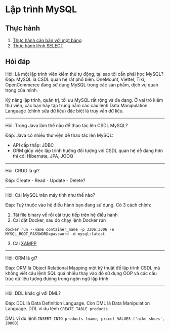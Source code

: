 # Lập trình MySQL

## Thực hành

1. [Thực hành căn bản với một bảng](01.md)
2. [Thực hành lệnh SELECT](02.md)
  
## Hỏi đáp

Hỏi: Là một lập trình viên kiểm thử tự động, tại sao tôi cần phải học MySQL?
Đáp: MySQL là CSDL quan hệ rất phổ biến. OneMount, Viettel, Tiki, OpenCommerce đang sử dụng MySQL trong các sản phẩm, dịch vụ quan trọng của mình.

Kỹ năng lập trình, quản trị, tối ưu MySQL rất rộng và đa dạng. Ở vai trò kiểm thử viên, các bạn hãy tập trung nắm các câu lệnh Data Manipulation Language (chỉnh sửa dữ liệu) đặc biệt là truy vấn dữ liệu.


---

Hỏi: Trong Java làm thế nào để thao tác lên CSDL MySQL?

Đáp: Java có nhiều thư viện để thao tác lên MySQL:
- API cấp thấp: JDBC
- ORM giúp việc lập trình hướng đối tượng với CSDL quan hệ dễ dàng hơn thì có: Hibernate, JPA, JOOQ


---

Hỏi: CRUD là gì?

Đáp: Create - Read - Update - Delete?

---
Hỏi: Cài MySQL trên máy tính như thế nào?

Đáp: Tuỳ thuộc vào hệ điều hành bạn đang sử dụng. Có 3 cách chính:
1. Tải file binary về rồi cài trực tiếp trên hệ điều hành
2. Cài đặt Docker, sau đó chạy lệnh Docker run
```
docker run --name container_name -p 3306:3306 -e MYSQL_ROOT_PASSWORD=password -d mysql:latest
```
3. Cài [XAMPP](https://www.apachefriends.org/index.html)

---
Hỏi: ORM là gì?

Đáp: ORM là Object Relational Mapping một kỹ thuật để lập trình CSDL mà không viết câu lệnh SQL quá nhiều thay vào đó sử dụng OOP và các cấu trúc dữ liệu tương đương trong ngôn ngữ lập trình.

---
Hỏi: DDL khác gì với DML?

Đáp: DDL là Data Definition Language. Còn DML là Data Manipulation Language.
DDL ví dụ lệnh `CREATE TABLE products`

DML ví dụ lệnh `INSERT INTO products (name, price) VALUES ('nike shoes', 20000)`